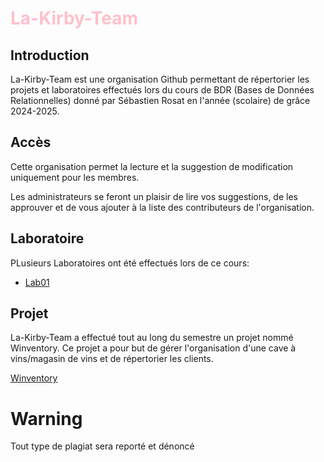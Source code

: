 # <font color='pink'>La-Kirby-Team </font>
## Introduction
La-Kirby-Team est une organisation Github permettant de répertorier les projets et laboratoires effectués lors du cours de BDR (Bases de Données Relationnelles) donné par Sébastien Rosat en l'année (scolaire) de grâce 2024-2025.

## Accès
Cette organisation permet la lecture et la suggestion de modification uniquement pour les membres. 

Les administrateurs se feront un plaisir de lire vos suggestions, de les approuver et de vous ajouter à la liste des contributeurs de l'organisation.

## Laboratoire
PLusieurs Laboratoires ont été effectués lors de ce cours:
- [Lab01](https://github.com/La-Kirby-Team/Lab01)

## Projet
La-Kirby-Team a effectué tout au long du semestre un projet nommé Winventory. 
Ce projet a pour but de gérer l'organisation d'une cave à vins/magasin de vins et de répertorier les clients.

[Winventory](https://github.com/La-Kirby-Team/BDR-Project)

# Warning
Tout type de plagiat sera reporté et dénoncé

